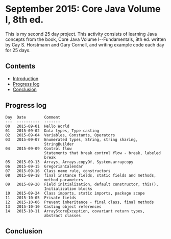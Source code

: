 September 2015: Core Java Volume I, 8th ed.
===========================================

This is my second 25 day project. This activity consists of learning
Java concepts from the book, Core Java Volume I--Fundamentals, 8th ed.
written by Cay S. Horstmann and Gary Cornell, and writing example code
each day for 25 days.

Contents
--------
* [Introduction](#readme)
* [Progress log](#progress-log)
* [Conclusion](#conclusion)

Progress log
------------

    Day  Date        Comment
    ---  ----------  -------
    00   2015-09-01  Hello World
    01   2015-09-02  Data types, Type casting
    02   2015-09-04  Variables, Constants, Operators
    03   2015-09-07  Enumerated types, String, string sharing,
                     StringBuilder
    04   2015-09-09  Control flow
                     Statements that break control flow - break, labeled
                     break
    05   2015-09-13  Arrays, Arrays.copyOf, System.arraycopy
    06   2015-09-15  GregorianCalendar
    07   2015-09-16  Class name rule, constructors
    08   2015-09-18  final instance fields, static fields and methods,
                     method parameters
    09   2015-09-20  Field initialization, default constructor, this(),
                     Initialization blocks
    10   2015-09-24  Class imports, static imports, package scope
    11   2015-10-05  Private fields
    12   2015-10-06  Prevent inheritance - final class, final methods
    13   2015-10-10  Casting object references
    14   2015-10-11  ArrayStoreException, covariant return types,
                     abstract classes

Conclusion
----------
